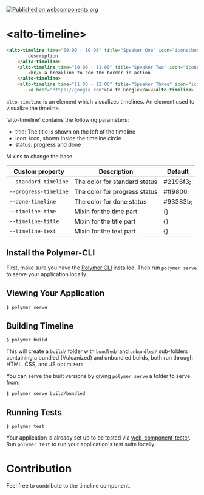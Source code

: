 [![Published on webcomponents.org](https://img.shields.io/badge/webcomponents.org-published-blue.svg)](https://www.webcomponents.org/element/owner/my-element)


# \<alto-timeline\>
<!--
```
<custom-element-demo>
  <template>
   <script src="../webcomponentsjs/webcomponents-lite.js"></script>
   <link rel="import" href="alto-timeline.html">
    <next-code-block></next-code-block>
  </template>
</custom-element-demo>
```
-->
```html
<alto-timeline time="09:00 - 10:00" title="Speaker One" icon="icons:book" status="done">Here is some cool
        description
    </alto-timeline>
    <alto-timeline time="10:00 - 11:00" title="Speaker Two" icon="icons:announcement" status="done"> Some text with
        <br/> a breakline to see the border in action
    </alto-timeline>
    <alto-timeline time="11:00 - 12:00" title="Speaker Three" icon="icons:build" status="progress"> Here is also a lnk:
        <a href="https://google.com">Go to Google</a></alto-timeline>
```


`alto-timeline` is an element which visualizes timelines.
An element used to visualize the timeline.

'alto-timeline' contains the following parameters:

<ul>
 <li> title: The title is shown on the left of the timeline
 <li> icon: icon, shown inside the timeline circle
 <li> status: progress and done
</ul>

Mixins to change the base

|Custom property | Description | Default|
----------------|-------------|----------
`--standard-timeline` | The color for standard status | #2196f3;|
`--progress-timeline` | The color for progress status | #ff9800;|
`--done-timeline` | The color for done status | #93383b;|
`--timeline-time` | Mixin for the time part| {}|
`--timeline-title` | Mixin for the title part| {}|
`--timeline-text` | Mixin for the text part | {}|

## Install the Polymer-CLI

First, make sure you have the [Polymer CLI](https://www.npmjs.com/package/polymer-cli) installed. Then run `polymer serve` to serve your application locally.

## Viewing Your Application

```
$ polymer serve
```

## Building Timeline

```
$ polymer build
```

This will create a `build/` folder with `bundled/` and `unbundled/` sub-folders
containing a bundled (Vulcanized) and unbundled builds, both run through HTML,
CSS, and JS optimizers.

You can serve the built versions by giving `polymer serve` a folder to serve
from:

```
$ polymer serve build/bundled
```

## Running Tests

```
$ polymer test
```

Your application is already set up to be tested via [web-component-tester](https://github.com/Polymer/web-component-tester). Run `polymer test` to run your application's test suite locally.

# Contribution
Feel free to contribute to the timeline component.